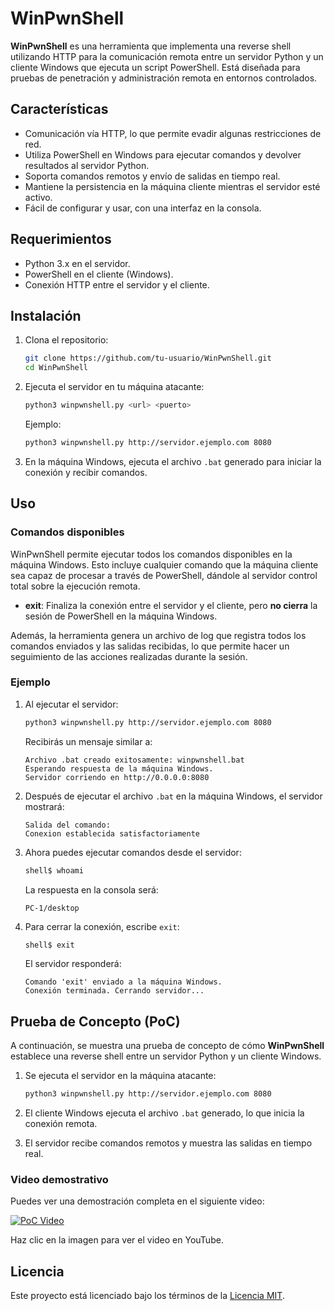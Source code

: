 
# WinPwnShell

**WinPwnShell** es una herramienta que implementa una reverse shell utilizando HTTP para la comunicación remota entre un servidor Python y un cliente Windows que ejecuta un script PowerShell. Está diseñada para pruebas de penetración y administración remota en entornos controlados.

## Características

- Comunicación vía HTTP, lo que permite evadir algunas restricciones de red.
- Utiliza PowerShell en Windows para ejecutar comandos y devolver resultados al servidor Python.
- Soporta comandos remotos y envío de salidas en tiempo real.
- Mantiene la persistencia en la máquina cliente mientras el servidor esté activo.
- Fácil de configurar y usar, con una interfaz en la consola.

## Requerimientos

- Python 3.x en el servidor.
- PowerShell en el cliente (Windows).
- Conexión HTTP entre el servidor y el cliente.

## Instalación

1. Clona el repositorio:
   ```bash
   git clone https://github.com/tu-usuario/WinPwnShell.git
   cd WinPwnShell
   ```

2. Ejecuta el servidor en tu máquina atacante:
   ```bash
   python3 winpwnshell.py <url> <puerto>
   ```

   Ejemplo:
   ```bash
   python3 winpwnshell.py http://servidor.ejemplo.com 8080
   ```

3. En la máquina Windows, ejecuta el archivo `.bat` generado para iniciar la conexión y recibir comandos.

## Uso

### Comandos disponibles

WinPwnShell permite ejecutar todos los comandos disponibles en la máquina Windows. Esto incluye cualquier comando que la máquina cliente sea capaz de procesar a través de PowerShell, dándole al servidor control total sobre la ejecución remota.

- **exit**: Finaliza la conexión entre el servidor y el cliente, pero **no cierra** la sesión de PowerShell en la máquina Windows.

Además, la herramienta genera un archivo de log que registra todos los comandos enviados y las salidas recibidas, lo que permite hacer un seguimiento de las acciones realizadas durante la sesión.

### Ejemplo

1. Al ejecutar el servidor:
   ```bash
   python3 winpwnshell.py http://servidor.ejemplo.com 8080
   ```

   Recibirás un mensaje similar a:
   ```
   Archivo .bat creado exitosamente: winpwnshell.bat
   Esperando respuesta de la máquina Windows.
   Servidor corriendo en http://0.0.0.0:8080
   ```

2. Después de ejecutar el archivo `.bat` en la máquina Windows, el servidor mostrará:
   ```
   Salida del comando:
   Conexion establecida satisfactoriamente
   ```

3. Ahora puedes ejecutar comandos desde el servidor:
   ```bash
   shell$ whoami
   ```

   La respuesta en la consola será:
   ```
   PC-1/desktop
   ```

4. Para cerrar la conexión, escribe `exit`:
   ```bash
   shell$ exit
   ```

   El servidor responderá:
   ```
   Comando 'exit' enviado a la máquina Windows.
   Conexión terminada. Cerrando servidor...
   ```

## Prueba de Concepto (PoC)

A continuación, se muestra una prueba de concepto de cómo **WinPwnShell** establece una reverse shell entre un servidor Python y un cliente Windows.

1. Se ejecuta el servidor en la máquina atacante:
   ```bash
   python3 winpwnshell.py http://servidor.ejemplo.com 8080
   ```

2. El cliente Windows ejecuta el archivo `.bat` generado, lo que inicia la conexión remota.

3. El servidor recibe comandos remotos y muestra las salidas en tiempo real.

### Video demostrativo

Puedes ver una demostración completa en el siguiente video:

[![PoC Video](https://img.youtube.com/vi/1t9yVPl3im8/0.jpg)](https://www.youtube.com/shorts/1t9yVPl3im8)

Haz clic en la imagen para ver el video en YouTube.

## Licencia

Este proyecto está licenciado bajo los términos de la [Licencia MIT](LICENSE).
